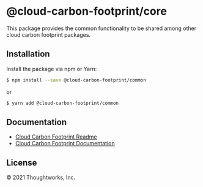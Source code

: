 # @cloud-carbon-footprint/core

This package provides the common functionality to be shared among other cloud carbon footprint packages.

## Installation

Install the package via npm or Yarn:

```sh
$ npm install --save @cloud-carbon-footprint/common
```

or

```sh
$ yarn add @cloud-carbon-footprint/common
```

## Documentation

- [Cloud Carbon Footprint Readme](https://github.com/cloud-carbon-footprint/cloud-carbon-footprint/blob/trunk/README.md)
- [Cloud Carbon Footprint Documentation](https://github.com/cloud-carbon-footprint/cloud-carbon-footprint/tree/trunk/microsite/docs/README.md)

## License

© 2021 Thoughtworks, Inc.
